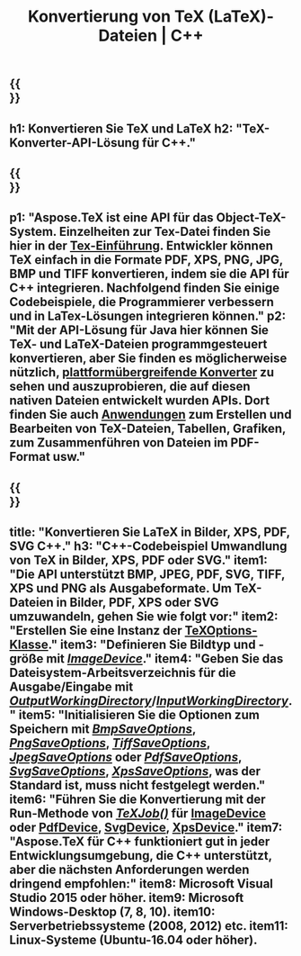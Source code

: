 ﻿---
translation: true
template: /_templates/_conversion-cpp.md
title: Konvertierung von TeX (LaTeX)-Dateien | C++
url: /cpp/conversion/
keywords: Tex-Konverter cpp api, Tex-Konverter c++ api
description: TeX(LaTeX)-Konvertierung C++ API-Lösung. Konvertieren Sie LaTeX-Dateien mit wenigen Zeilen C++-Code in PDF, XPS und Bilder, einschließlich PNG, JPEG, TIFF, BMP.
family: tex
platformtag: cpp
feature: conversion
---

{{<section banner>}}
---
h1: Konvertieren Sie TeX und LaTeX
h2: "TeX-Konverter-API-Lösung für C++."
---

{{<section overview>}}
---
p1: "Aspose.TeX ist eine API für das Object-TeX-System. Einzelheiten zur Tex-Datei finden Sie hier in der [Tex-Einführung](https://docs.aspose.com/tex/cpp/what-is-tex/). Entwickler können TeX einfach in die Formate PDF, XPS, PNG, JPG, BMP und TIFF konvertieren, indem sie die API für C++ integrieren. Nachfolgend finden Sie einige Codebeispiele, die Programmierer verbessern und in LaTex-Lösungen integrieren können."
p2: "Mit der API-Lösung für Java hier können Sie TeX- und LaTeX-Dateien programmgesteuert konvertieren, aber Sie finden es möglicherweise nützlich, [plattformübergreifende Konverter](https://products.aspose.app/tex/conversion) zu sehen und auszuprobieren, die auf diesen nativen Dateien entwickelt wurden APIs. Dort finden Sie auch [Anwendungen](https://products.aspose.app/tex/applications) zum Erstellen und Bearbeiten von TeX-Dateien, Tabellen, Grafiken, zum Zusammenführen von Dateien im PDF-Format usw."
---

{{<section feature1>}}
---
title: "Konvertieren Sie LaTeX in Bilder, XPS, PDF, SVG C++."
h3: "C++-Codebeispiel Umwandlung von TeX in Bilder, XPS, PDF oder SVG."
item1: "Die API unterstützt BMP, JPEG, PDF, SVG, TIFF, XPS und PNG als Ausgabeformate. Um TeX-Dateien in Bilder, PDF, XPS oder SVG umzuwandeln, gehen Sie wie folgt vor:"
item2: "Erstellen Sie eine Instanz der [TeXOptions-Klasse](https://reference.aspose.com/tex/cpp/class/aspose.te_x.te_x_options)."
item3: "Definieren Sie Bildtyp und -größe mit [*ImageDevice*](https://reference.aspose.com/page/cpp/class/aspose.page.e_p_s.device.image_device)."
item4: "Geben Sie das Dateisystem-Arbeitsverzeichnis für die Ausgabe/Eingabe mit [*OutputWorkingDirectory*](https://reference.aspose.com/tex/cpp/class/aspose.te_x.te_x_options#aa4f4ea6dab7db5ba1b40800495f16f63)/[*InputWorkingDirectory*](https://reference.aspose.com/tex/cpp/class/aspose.te_x.te_x_options#aa4f4ea6dab7db5ba1b40800495f16f63)."
item5: "Initialisieren Sie die Optionen zum Speichern mit [*BmpSaveOptions*](https://reference.aspose.com/tex/cpp/class/aspose.te_x.presentation.image.bmp_save_options), [*PngSaveOptions*](https://reference.aspose.com/tex/cpp/class/aspose.te_x.presentation.image.png_save_options), [*TiffSaveOptions*](https://reference.aspose.com/tex/cpp/class/aspose.te_x.presentation.image.tiff_save_options), [*JpegSaveOptions*](https://reference.aspose.com/tex/cpp/class/aspose.te_x.presentation.image.jpeg_save_options) oder [*PdfSaveOptions*](https://reference.aspose.com/tex/cpp/class/aspose.te_x.presentation.pdf.pdf_save_options), [*SvgSaveOptions*](https://reference.aspose.com/tex/cpp/class/aspose.te_x.presentation.svg.svg_save_options), [*XpsSaveOptions*](https://reference.aspose.com/tex/cpp/class/aspose.te_x.presentation.xps.xps_save_options), was der Standard ist, muss nicht festgelegt werden."
item6: "Führen Sie die Konvertierung mit der Run-Methode von [*TeXJob()*](https://reference.aspose.com/tex/cpp/class/aspose.te_x.te_x_job) für [ImageDevice](https://reference.aspose.com/tex/cpp/class/aspose.te_x.presentation.image.image_device) oder [PdfDevice](https://reference.aspose.com/tex/cpp/class/aspose.te_x.presentation.pdf.pdf_device), [ SvgDevice](https://reference.aspose.com/tex/cpp/class/aspose.te_x.presentation.svg.svg_device), [XpsDevice](https://reference.aspose.com/tex/cpp/class/aspose.te_x.presentation.xps.xps_device)."
item7: "Aspose.TeX für C++ funktioniert gut in jeder Entwicklungsumgebung, die C++ unterstützt, aber die nächsten Anforderungen werden dringend empfohlen:"
item8: Microsoft Visual Studio 2015 oder höher.
item9: Microsoft Windows-Desktop (7, 8, 10).
item10: Serverbetriebssysteme (2008, 2012) etc.
item11: Linux-Systeme (Ubuntu-16.04 oder höher).
---


